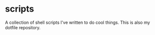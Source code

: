# scripts
A collection of shell scripts I've written to do cool things. This is also my dotfile repository.
